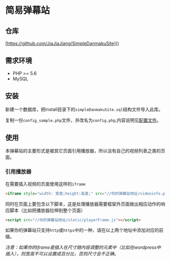 简易弹幕站
=======

## 仓库

[https://github.com/JiaJiaJiang/SimpleDanmakuSite]()

## 需求环境

* PHP >= 5.6
* MySQL

## 安装

新建一个数据库，把install目录下的`simpleDanmakuSite.sql`结构文件导入此库。

复制一份`config_sample.php`文件，并改名为`config.php`,内容说明见[配置文件](config.md)。

## 使用

本弹幕站的主要形式是被其它页面引用播放器，所以没有自己的视频列表之类的页面。

### 引用播放器

在需要插入视频的页面使用这样的`iframe`

```html
<iframe style="width: 宽度;height:高度;" src="//你的弹幕站地址/videoinfo.php?id=视频id" allowfullscreen></iframe>
```

同时在页面上要包含以下脚本，这是处理播放器需要框架外页面做出相应动作的响应脚本（比如把播放器拉伸到整个页面）
```html
<script src="//你的弹幕站地址/static/playerFrame.js"></script>
```

如果你的弹幕站只支持`http`或`https`中的一种，请在以上两个地址中添加对应的前缀。

*注意：如果你的iframe是插入在尺寸随内容调整的元素中（比如在wordpress中插入），则宽高不可以设置成百分比，否则尺寸会不正确。*
